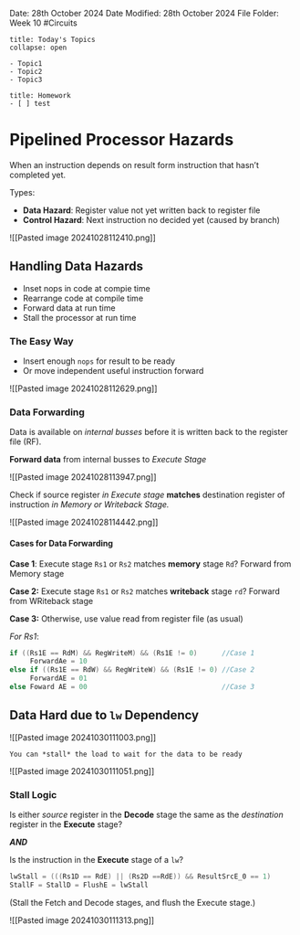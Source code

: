 Date: 28th October 2024
Date Modified: 28th October 2024
File Folder: Week 10
#Circuits

```ad-abstract
title: Today's Topics
collapse: open

- Topic1
- Topic2
- Topic3

```

```ad-note
title: Homework
- [ ] test
```

# Pipelined Processor Hazards

When an instruction depends on result form instruction that hasn’t completed yet.

Types:
- **Data Hazard**: Register value not yet written back to register file
- **Control Hazard**: Next instruction no decided yet (caused by branch)

![[Pasted image 20241028112410.png]]

## Handling Data Hazards

- Inset nops in code at compie time
- Rearrange code at compile time
- Forward data at run time
- Stall the processor at run time

### The Easy Way

- Insert enough `nops` for result to be ready
- Or move independent useful instruction forward

![[Pasted image 20241028112629.png]]

### Data Forwarding

Data is available on *internal busses* before it is written back to the register file (RF).

**Forward data** from internal busses to *Execute Stage*

![[Pasted image 20241028113947.png]]

Check if source register *in Execute stage* **matches** destination register of instruction *in Memory or Writeback Stage.*

![[Pasted image 20241028114442.png]]

#### Cases for Data Forwarding

**Case 1**: Execute stage `Rs1` or `Rs2` matches **memory** stage `Rd`? Forward from Memory stage

**Case 2:** Execute stage `Rs1` or `Rs2` matches **writeback** stage `rd`? Forward from WRiteback stage

**Case 3:** Otherwise, use value read from register file (as usual)

*For Rs1*:
```c
if ((Rs1E == RdM) && RegWriteM) && (Rs1E != 0)      //Case 1
     ForwardAe = 10
else if ((Rs1E == RdW) && RegWriteW) && (Rs1E != 0) //Case 2
     ForwardAE = 01
else Foward AE = 00                                 //Case 3
```

## Data Hard due to `lw` Dependency

![[Pasted image 20241030111003.png]]

```ad-important
You can *stall* the load to wait for the data to be ready
```

![[Pasted image 20241030111051.png]]

### Stall Logic

Is either *source* register in the **Decode** stage the same as the *destination* register in the **Execute** stage?

***AND***

Is the instruction in the **Execute** stage of a `lw`?

```c
lwStall = (((Rs1D == RdE) || (Rs2D ==RdE)) && ResultSrcE_0 == 1)
StallF = StallD = FlushE = lwStall
```

(Stall the Fetch and Decode stages, and flush the Execute stage.)

![[Pasted image 20241030111313.png]]

